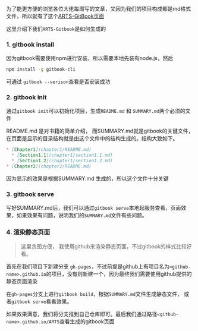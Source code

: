 为了能更方便的浏览各位大佬每周写的文章，又因为我们的项目构成都是md格式文件，所以就有了这个[ARTS-GitBook页面](www.wzmmmmj.com/ARTS)

这里介绍下我们`ARTS-Gitbook`是如何生成的

### 1. gitbook install

因为gitbook需要使用npm进行安装，所以需要本地先装有node.js，然后

```bash
npm install -g gitbook-cli
```

可通过 `gitbook --verison`查看是否安装成功

### 2. gitbook init

通过`gitbook init`可以初始化项目，生成`README.md` 和 `SUMMARY.md`两个必须的文件

README.md 是对书籍的简单介绍， 而SUMMARY.md就是gitbook的关键文件，在页面是显示的目录结构就是由这个文件中的结构生成的。结构大致如下。

```markdown
* [Chapter1](chapter1/README.md)
  * [Section1.1](chapter1/section1.1.md)
  * [Section1.2](chapter1/section1.2.md)
* [Chapter2](chapter2/README.md)
```

因为显示的效果是根据SUMMARY.md 生成的，所以这个文件十分关键

### 3. gitbook serve

写好SUMMARY.md后，我们可以通过`gitbook serve`本地起服务查看，页面效果，如果效果有问题，说明我们的`SUMMARY.md`文件有些问题。



### 4. 渲染静态页面

> 这里贪图方便， 我使用github来渲染静态页面，不过gitbook的样式比较好看。

首先在我们项目下新建分支 `gh-pages`，不过前提是github上有项目名为`<github-name>.github.io`的项目，没有则新建一个，因为最终我们需要使用github提供的静态页面渲染

在`gh-pages`分支上进行`gitbook build`，根据`SUMMARY.md`文件生成静态文件， 或者`gitbook serve`看看效果。

如果效果满意，我们将分支推到自己仓库即可。最后我们通过路径`<github-name>.github.io/ARTS`查看生成的gitbook页面